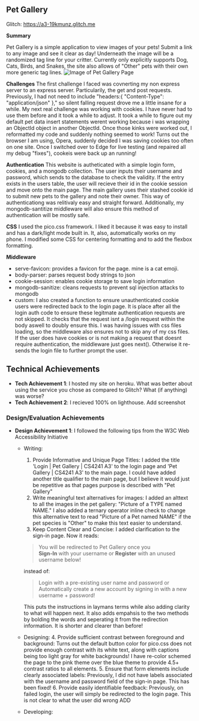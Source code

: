 ## Pet Gallery

Glitch: https://a3-19kmunz.glitch.me

**Summary**

Pet Gallery is a simple application to view images of your pets! Submit a link to any image and see it clear as day! Underneath the image will be a randomized tag line for your critter. Currently only explicitly supports Dog, Cats, Birds, and Snakes, the site also allows of "Other" pets with their own more generic tag lines.
![Image of Pet Gallery Page](https://i.imgur.com/R2tJuxd.png)

**Challenges**
The first challenge I faced was covnerting my non express server to an express server. Particularily, the get and post requests. Previously, I had not need to include "headers:{ "Content-Type": "application/json" }," so silent falling request drove me a little insane for a while. 
My next real challenge was working with cookies. I have never had to use them before and it took a while to adjust. It took a while to figure out my default pet data insert statements werent working because i was wrapping an ObjectId object in another ObjectId. Once those kinks were worked out, I reformatted my code and suddenly nothing seemed to work! Turns out the browser I am using, Opera, suddenly decided I was saving cookies too often on one site. Once I switched over to Edge for live testing (and repaired all my debug "fixes"), cookeis were back up an running!

**Authentication**
This website is autheticated with a simple login form, cookies, and a mongodb collection. The user inputs their username and password, which sends to the database to check the validity. If the entry exists in the users table, the user will recieve their id in the cookie session and move onto the main page. The main gallery uses their stashed cookie id to submit new pets to the gallery and note their owner. This way of authenticationg was relitivaly easy and straight forward. Additionally, my mongodb-santitize middleware will also ensure this method of authentication will be mostly safe.

**CSS**
I used the pico.css framework. I liked it because it was easy to install and has a dark/light mode built in. It, also, automatically works on my phone. I modified some CSS for centering formatting and to add the flexbox formatting.

**Middleware**
- serve-favicon: provides a favicon for the page. mine is a cat emoji.
- body-parser: parses request body strings to json
- cookie-session: enables cookie storage to save login information
- mongodb-sanitize: cleans requests to prevent sql injection attacks to mongodb
- custom: I also created a function to ensure unauthenticated cookie users were redirected back to the login page. It is place after all the login auth code to ensure these legitmate authentication requests are not skipped. It checks that the request isnt a /login request within the body aswell to doubly ensure this. I was having issues with css files loading, so the middleware also ensures not to skip any of my css files. If the user does have cookies or is not making a request that doesnt require authentication, the middleware just goes next(). Otherwise it re-sends the login file to further prompt the user.


## Technical Achievements
- **Tech Achievement 1**: I hosted my site on heroku. What was better about using the service you chose as compared to Glitch? What (if anything) was worse?
- **Tech Achievement 2**: I recieved 100% on lighthouse. Add screenshot

### Design/Evaluation Achievements
- **Design Achievement 1**: I followed the following tips from the W3C Web Accessibility Initiative
  - Writing:
    1. Provide Informative and Unique Page Titles: I added the title 'Login | Pet Gallery | CS4241 A3' to the login page and 'Pet Gallery | CS4241 A3' to the main page. I could have added another title qualifier to the main page, but I believe it would just be repetitive as that pages purpose is described with "Pet Gallery"
    2. Write meaningful text alternatives for images: I added an alttext to all the images in the pet gallery: "Picture of a TYPE named NAME." I also added a ternary operator inline check to change this alternative text to read "Picture of a Pet named NAME" if the pet species is "Other" to make this text easier to understand.
    3. Keep Content Clear and Concise: I added clarification to the sign-in page. Now it reads:
  
      > You will be redirected to Pet Gallery once you <br>
      > <b>Sign-In</b> with your username or <b>Register</b> with an unused username below! 
    
      instead of: 
      
      > Login with a pre-existing user name and password or <br>
      > Automatically create a new account by signing in with a new username + password!
      
      This puts the instructions in laymans terms while also adding clarity to what will happen next. It also adds empahsis to the two methods by bolding the words and seperating it from the redirection information. It is shorter and clearer than before!
  - Designing:
    4. Provide sufficient contrast between foreground and background: Turns out the default button color for pico.css does not provide enough contrast with its white text, along with captions being too light gray for white backgrounds! I have re-color schemed the page to the pink theme over the blue theme to provide 4.5+ contrast ratios to all elements.
    5. Ensure that form elements include clearly associated labels: Previously, I did not have labels associated with the username and password field of the sign-in page. This has been fixed! 
    6. Provide easily identifiable feedback: Previously, on failed login, the user will simply be redirected to the login page. This is not clear to what the user did wrong ADD 
  - Developing: 